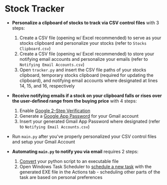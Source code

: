 # Stock Tracker

* **Personalize a clipboard of stocks to track via CSV control files** with 3 steps:
  1. Create a CSV file (opening w/ Excel recommended) to serve as your stocks clipboard and personalize your stocks (refer to `Stocks Clipboard.csv`)
  2. Create a CSV file (opening w/ Excel recommended) to store your notifying email accounts and personalize your emails (refer to `Notifying Email Accounts.csv`)
  3. Open `tracker.py` and insert the CSV file paths of your stocks clipboard, temporary stocks clipboard (required for updating the clipboard), and notifying email accounts where designated at lines 14, 15, and 16, respectively
  
* **Receive notifying emails if a stock on your clipboard falls or rises over the user-defined range from the buying price** with 4 steps:
  1. Enable [Google 2-Step Verification](https://support.google.com/accounts/answer/185839?co=GENIE.Platform%3DAndroid&hl=en)
  2. Generate a [Google App Password](https://support.google.com/accounts/answer/185833?hl=en) for your Gmail account
  3. Insert your generated Gmail App Password where designated (refer to `Notifying Email Accounts.csv`)
  
* Run `main.py` after you've properly personalized your CSV control files and setup your Gmail Account

* **Automating `main.py` to notify you via email** requires 2 steps:
  1. [Convert](https://www.youtube.com/watch?v=UZX5kH72Yx4&list=LLn2A3GlJT_vthodJ8G63-gA&index=3&t=303s) your python script to an executable file
  2. Open Windows Task Scheduler to [schedule a new task](https://windowsreport.com/schedule-tasks-windows-10/) with the generated EXE file in the Actions tab - scheduling other parts of the task are based on personal preferences
